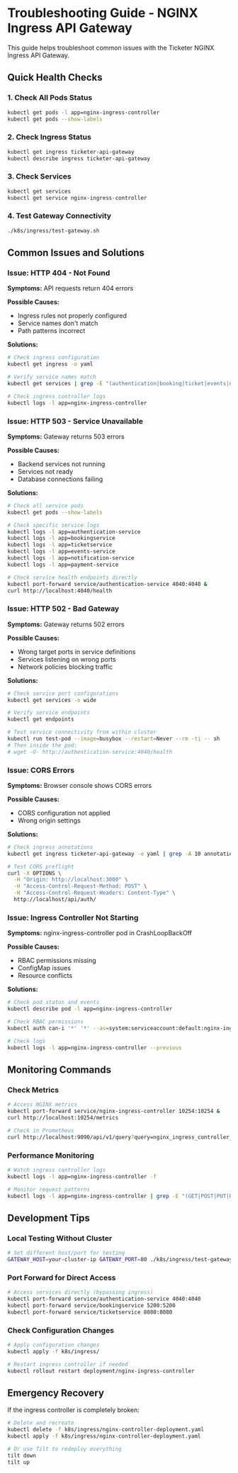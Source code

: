# Troubleshooting Guide - NGINX Ingress API Gateway

This guide helps troubleshoot common issues with the Ticketer NGINX Ingress API Gateway.

## Quick Health Checks

### 1. Check All Pods Status
```bash
kubectl get pods -l app=nginx-ingress-controller
kubectl get pods --show-labels
```

### 2. Check Ingress Status
```bash
kubectl get ingress ticketer-api-gateway
kubectl describe ingress ticketer-api-gateway
```

### 3. Check Services
```bash
kubectl get services
kubectl get service nginx-ingress-controller
```

### 4. Test Gateway Connectivity
```bash
./k8s/ingress/test-gateway.sh
```

## Common Issues and Solutions

### Issue: HTTP 404 - Not Found

**Symptoms:** API requests return 404 errors

**Possible Causes:**
- Ingress rules not properly configured
- Service names don't match
- Path patterns incorrect

**Solutions:**
```bash
# Check ingress configuration
kubectl get ingress -o yaml

# Verify service names match
kubectl get services | grep -E "(authentication|booking|ticket|events|notification|payment)"

# Check ingress controller logs
kubectl logs -l app=nginx-ingress-controller
```

### Issue: HTTP 503 - Service Unavailable

**Symptoms:** Gateway returns 503 errors

**Possible Causes:**
- Backend services not running
- Services not ready
- Database connections failing

**Solutions:**
```bash
# Check all service pods
kubectl get pods --show-labels

# Check specific service logs
kubectl logs -l app=authentication-service
kubectl logs -l app=bookingservice
kubectl logs -l app=ticketservice
kubectl logs -l app=events-service
kubectl logs -l app=notification-service
kubectl logs -l app=payment-service

# Check service health endpoints directly
kubectl port-forward service/authentication-service 4040:4040 &
curl http://localhost:4040/health
```

### Issue: HTTP 502 - Bad Gateway

**Symptoms:** Gateway returns 502 errors

**Possible Causes:**
- Wrong target ports in service definitions
- Services listening on wrong ports
- Network policies blocking traffic

**Solutions:**
```bash
# Check service port configurations
kubectl get services -o wide

# Verify service endpoints
kubectl get endpoints

# Test service connectivity from within cluster
kubectl run test-pod --image=busybox --restart=Never --rm -ti -- sh
# Then inside the pod:
# wget -O- http://authentication-service:4040/health
```

### Issue: CORS Errors

**Symptoms:** Browser console shows CORS errors

**Possible Causes:**
- CORS configuration not applied
- Wrong origin settings

**Solutions:**
```bash
# Check ingress annotations
kubectl get ingress ticketer-api-gateway -o yaml | grep -A 10 annotations

# Test CORS preflight
curl -X OPTIONS \
  -H "Origin: http://localhost:3000" \
  -H "Access-Control-Request-Method: POST" \
  -H "Access-Control-Request-Headers: Content-Type" \
  http://localhost/api/auth/
```

### Issue: Ingress Controller Not Starting

**Symptoms:** nginx-ingress-controller pod in CrashLoopBackOff

**Possible Causes:**
- RBAC permissions missing
- ConfigMap issues
- Resource conflicts

**Solutions:**
```bash
# Check pod status and events
kubectl describe pod -l app=nginx-ingress-controller

# Check RBAC permissions
kubectl auth can-i '*' '*' --as=system:serviceaccount:default:nginx-ingress-controller

# Check logs
kubectl logs -l app=nginx-ingress-controller --previous
```

## Monitoring Commands

### Check Metrics
```bash
# Access NGINX metrics
kubectl port-forward service/nginx-ingress-controller 10254:10254 &
curl http://localhost:10254/metrics

# Check in Prometheus
curl http://localhost:9090/api/v1/query?query=nginx_ingress_controller_requests_total
```

### Performance Monitoring
```bash
# Watch ingress controller logs
kubectl logs -l app=nginx-ingress-controller -f

# Monitor request patterns
kubectl logs -l app=nginx-ingress-controller | grep -E "(GET|POST|PUT|DELETE)"
```

## Development Tips

### Local Testing Without Cluster
```bash
# Set different host/port for testing
GATEWAY_HOST=your-cluster-ip GATEWAY_PORT=80 ./k8s/ingress/test-gateway.sh
```

### Port Forward for Direct Access
```bash
# Access services directly (bypassing ingress)
kubectl port-forward service/authentication-service 4040:4040
kubectl port-forward service/bookingservice 5200:5200
kubectl port-forward service/ticketservice 8080:8080
```

### Check Configuration Changes
```bash
# Apply configuration changes
kubectl apply -f k8s/ingress/

# Restart ingress controller if needed
kubectl rollout restart deployment/nginx-ingress-controller
```

## Emergency Recovery

If the ingress controller is completely broken:

```bash
# Delete and recreate
kubectl delete -f k8s/ingress/nginx-controller-deployment.yaml
kubectl apply -f k8s/ingress/nginx-controller-deployment.yaml

# Or use Tilt to redeploy everything
tilt down
tilt up
```